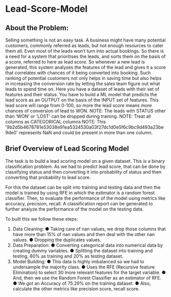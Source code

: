 # Lead-Score-Model
## About the Problem:
Selling something is not an easy task. A business might have many potential customers, commonly referred as leads, but not enough resources to cater them all. Even most of the leads won’t turn into actual bookings. So there is a need for a system that prioritises the leads, and sorts them on the basis of a score, referred to here as lead score. So whenever a new lead is generated, this system analyses the features of the lead and gives it a score that correlates with chances of it being converted into booking. Such ranking of potential customers not only helps in saving time but also helps in increasing the conversion rate by letting the sales team figure out what leads to spend time on.
Here you have a dataset of leads with their set of features and their status. You have to build a ML model that predicts the lead score as an OUTPUT on the basis of the INPUT set of features. This lead score will range from 0-100, so more the lead score means more chances of conversion of lead to WON.
NOTE: The leads with STATUS other than ‘WON’ or ‘LOST’ can be dropped during training.
NOTE: Treat all columns as CATEGORICAL columns
NOTE: 
This '9b2d5b4678781e53038e91ea5324530a03f27dc1d0e5f6c9bc9d493a23be9de0' represents NaN and could be present in more than one column.

## Brief Overview of Lead Scoring Model
The task is to build a lead scoring model on a given dataset. This is a binary
classification problem. As we had to predict lead score, that can be done by
classifying status and then converting it into probability of status and then
converting that probability to lead score.

For this the dataset can be split into training and testing data and then the model
is trained by using RFE in which the estimator is a random forest classifier. Then,
to evaluate the performance of the model using metrics like accuracy, precision,
recall. A classification report can be generated to further analyze the
performance of the model on the testing data.

To built this we follow these steps:
1. Data Cleaning:
● Taking care of nan values, we drop those columns that have more than
15% of nan values and then deal with the other nan values.
● Dropping the duplicates values.
2. Data Preparation:
● Converting categorical data into numerical data by creating dummy
variables.
● Splitting the dataset into training and testing, 80% as training and
20% as testing dataset.
3. Model Building:
● This data is highly imbalanced so we had to undersample the majority
class.
● Uses the RFE (Recursive feature Elimination) to select 30 more
relevant features for the target variable.
● And, then we use the Random Forest Classifier as an estimator of
RFE.
● We got an Accuracy of 75.29% on the training dataset.
● Also, calculate the other metrics like precision score, recall score.
